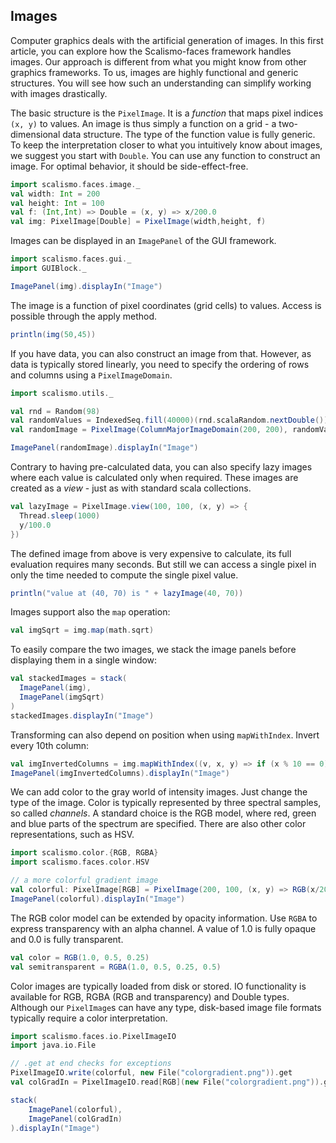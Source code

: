 ## Images

Computer graphics deals with the artificial generation of images. In this first article, you can explore how the Scalismo-faces framework handles images. Our approach is different from what you might know from other graphics frameworks. To us, images are highly functional and generic structures. You will see how such an understanding can simplify working with images drastically.

The basic structure is the `PixelImage`. It is a *function* that maps pixel indices `(x, y)` to values. An image is thus simply a function on a grid - a two-dimensional data structure. The type of the function value is fully generic. To keep the interpretation closer to what you intuitively know about images, we suggest you start with `Double`. You can use any function to construct an image. For optimal behavior, it should be side-effect-free.

```scala
import scalismo.faces.image._
val width: Int = 200
val height: Int = 100
val f: (Int,Int) => Double = (x, y) => x/200.0
val img: PixelImage[Double] = PixelImage(width,height, f)
```

Images can be displayed in an `ImagePanel` of the GUI framework.

```scala
import scalismo.faces.gui._
import GUIBlock._

ImagePanel(img).displayIn("Image")
```

The image is a function of pixel coordinates (grid cells) to values. Access is possible through the apply method.

```scala
println(img(50,45))
```

If you have data, you can also construct an image from that. However, as data is typically stored linearly, you need to specify the ordering of rows and columns using a `PixelImageDomain`.

```scala
import scalismo.utils._

val rnd = Random(98)
val randomValues = IndexedSeq.fill(40000)(rnd.scalaRandom.nextDouble())
val randomImage = PixelImage(ColumnMajorImageDomain(200, 200), randomValues)

ImagePanel(randomImage).displayIn("Image")
```

Contrary to having pre-calculated data, you can also specify lazy images where each value is calculated only when required. These images are created as a *view* - just as with standard scala collections.

```scala
val lazyImage = PixelImage.view(100, 100, (x, y) => {
  Thread.sleep(1000)
  y/100.0
})
```

The defined image from above is very expensive to calculate, its full evaluation requires many seconds. But still we can access a single pixel in only the time needed to compute the single pixel value.

```scala
println("value at (40, 70) is " + lazyImage(40, 70))
```

Images support also the `map` operation:

```scala
val imgSqrt = img.map(math.sqrt)
```

To easily compare the two images, we stack the image panels before displaying them in a single window:

```scala
val stackedImages = stack(
  ImagePanel(img),
  ImagePanel(imgSqrt)
)
stackedImages.displayIn("Image")
```

Transforming can also depend on position when using `mapWithIndex`. Invert every 10th column:

```scala
val imgInvertedColumns = img.mapWithIndex((v, x, y) => if (x % 10 == 0) 1.0 - v else v)
ImagePanel(imgInvertedColumns).displayIn("Image")
```

We can add color to the gray world of intensity images. Just change the type of the image. Color is typically represented by three spectral samples, so called *channels*. A standard choice is the RGB model, where red, green and blue parts of the spectrum are specified. There are also other color representations, such as HSV.

```scala
import scalismo.color.{RGB, RGBA}
import scalismo.faces.color.HSV

// a more colorful gradient image
val colorful: PixelImage[RGB] = PixelImage(200, 100, (x, y) => RGB(x/200.0, y/100.0, 1.0 - x/200.0))
ImagePanel(colorful).displayIn("Image")
```

The RGB color model can be extended by opacity information. Use `RGBA` to express transparency with an alpha channel. A value of 1.0 is fully opaque and 0.0 is fully transparent.

```scala
val color = RGB(1.0, 0.5, 0.25)
val semitransparent = RGBA(1.0, 0.5, 0.25, 0.5)
```

Color images are typically loaded from disk or stored. IO functionality is available for RGB, RGBA (RGB and transparency) and Double types. Although our `PixelImage`s can have any type, disk-based image file formats typically require a color interpretation.

```scala
import scalismo.faces.io.PixelImageIO
import java.io.File

// .get at end checks for exceptions
PixelImageIO.write(colorful, new File("colorgradient.png")).get
val colGradIn = PixelImageIO.read[RGB](new File("colorgradient.png")).get

stack(
    ImagePanel(colorful),
    ImagePanel(colGradIn)
).displayIn("Image")
```

